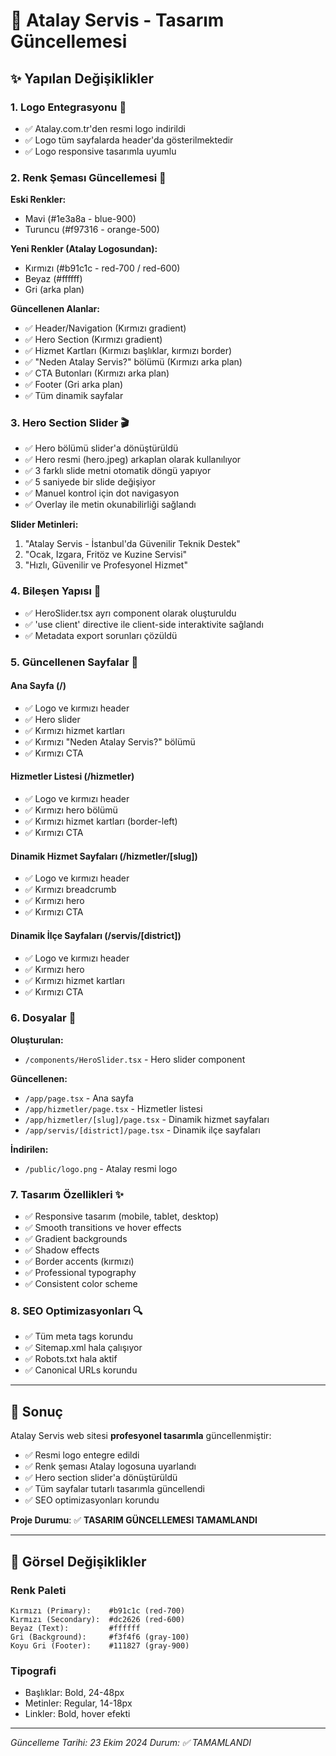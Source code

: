# 🎨 Atalay Servis - Tasarım Güncellemesi

## ✨ Yapılan Değişiklikler

### 1. **Logo Entegrasyonu** 🏢
- ✅ Atalay.com.tr'den resmi logo indirildi
- ✅ Logo tüm sayfalarda header'da gösterilmektedir
- ✅ Logo responsive tasarımla uyumlu

### 2. **Renk Şeması Güncellemesi** 🎨
**Eski Renkler:**
- Mavi (#1e3a8a - blue-900)
- Turuncu (#f97316 - orange-500)

**Yeni Renkler (Atalay Logosundan):**
- Kırmızı (#b91c1c - red-700 / red-600)
- Beyaz (#ffffff)
- Gri (arka plan)

**Güncellenen Alanlar:**
- ✅ Header/Navigation (Kırmızı gradient)
- ✅ Hero Section (Kırmızı gradient)
- ✅ Hizmet Kartları (Kırmızı başlıklar, kırmızı border)
- ✅ "Neden Atalay Servis?" bölümü (Kırmızı arka plan)
- ✅ CTA Butonları (Kırmızı arka plan)
- ✅ Footer (Gri arka plan)
- ✅ Tüm dinamik sayfalar

### 3. **Hero Section Slider** 🎬
- ✅ Hero bölümü slider'a dönüştürüldü
- ✅ Hero resmi (hero.jpeg) arkaplan olarak kullanılıyor
- ✅ 3 farklı slide metni otomatik döngü yapıyor
- ✅ 5 saniyede bir slide değişiyor
- ✅ Manuel kontrol için dot navigasyon
- ✅ Overlay ile metin okunabilirliği sağlandı

**Slider Metinleri:**
1. "Atalay Servis - İstanbul'da Güvenilir Teknik Destek"
2. "Ocak, Izgara, Fritöz ve Kuzine Servisi"
3. "Hızlı, Güvenilir ve Profesyonel Hizmet"

### 4. **Bileşen Yapısı** 🔧
- ✅ HeroSlider.tsx ayrı component olarak oluşturuldu
- ✅ 'use client' directive ile client-side interaktivite sağlandı
- ✅ Metadata export sorunları çözüldü

### 5. **Güncellenen Sayfalar** 📄

#### Ana Sayfa (/)
- ✅ Logo ve kırmızı header
- ✅ Hero slider
- ✅ Kırmızı hizmet kartları
- ✅ Kırmızı "Neden Atalay Servis?" bölümü
- ✅ Kırmızı CTA

#### Hizmetler Listesi (/hizmetler)
- ✅ Logo ve kırmızı header
- ✅ Kırmızı hero bölümü
- ✅ Kırmızı hizmet kartları (border-left)
- ✅ Kırmızı CTA

#### Dinamik Hizmet Sayfaları (/hizmetler/[slug])
- ✅ Logo ve kırmızı header
- ✅ Kırmızı breadcrumb
- ✅ Kırmızı hero
- ✅ Kırmızı CTA

#### Dinamik İlçe Sayfaları (/servis/[district])
- ✅ Logo ve kırmızı header
- ✅ Kırmızı hero
- ✅ Kırmızı hizmet kartları
- ✅ Kırmızı CTA

### 6. **Dosyalar** 📁
**Oluşturulan:**
- `/components/HeroSlider.tsx` - Hero slider component

**Güncellenen:**
- `/app/page.tsx` - Ana sayfa
- `/app/hizmetler/page.tsx` - Hizmetler listesi
- `/app/hizmetler/[slug]/page.tsx` - Dinamik hizmet sayfaları
- `/app/servis/[district]/page.tsx` - Dinamik ilçe sayfaları

**İndirilen:**
- `/public/logo.png` - Atalay resmi logo

### 7. **Tasarım Özellikleri** ✨
- ✅ Responsive tasarım (mobile, tablet, desktop)
- ✅ Smooth transitions ve hover effects
- ✅ Gradient backgrounds
- ✅ Shadow effects
- ✅ Border accents (kırmızı)
- ✅ Professional typography
- ✅ Consistent color scheme

### 8. **SEO Optimizasyonları** 🔍
- ✅ Tüm meta tags korundu
- ✅ Sitemap.xml hala çalışıyor
- ✅ Robots.txt hala aktif
- ✅ Canonical URLs korundu

---

## 🎯 Sonuç

Atalay Servis web sitesi **profesyonel tasarımla** güncellenmiştir:
- ✅ Resmi logo entegre edildi
- ✅ Renk şeması Atalay logosuna uyarlandı
- ✅ Hero section slider'a dönüştürüldü
- ✅ Tüm sayfalar tutarlı tasarımla güncellendi
- ✅ SEO optimizasyonları korundu

**Proje Durumu**: ✅ **TASARIM GÜNCELLEMESI TAMAMLANDI**

---

## 📸 Görsel Değişiklikler

### Renk Paleti
```
Kırmızı (Primary):    #b91c1c (red-700)
Kırmızı (Secondary):  #dc2626 (red-600)
Beyaz (Text):         #ffffff
Gri (Background):     #f3f4f6 (gray-100)
Koyu Gri (Footer):    #111827 (gray-900)
```

### Tipografi
- Başlıklar: Bold, 24-48px
- Metinler: Regular, 14-18px
- Linkler: Bold, hover efekti

---

*Güncelleme Tarihi: 23 Ekim 2024*
*Durum: ✅ TAMAMLANDI*

